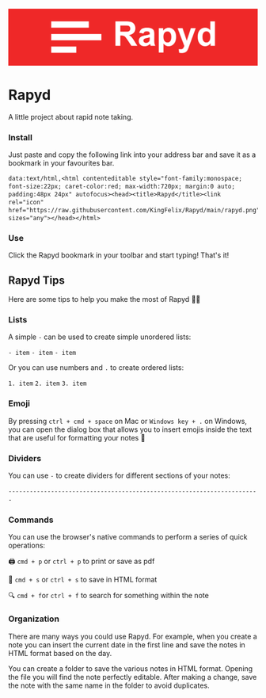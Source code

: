 ![Rapyd](./rapyd-cover.png)

# Rapyd
A little project about rapid note taking.

### Install
Just paste and copy the following link into your address bar and save it as a bookmark in your favourites bar.

    data:text/html,<html contenteditable style="font-family:monospace; font-size:22px; caret-color:red; max-width:720px; margin:0 auto; padding:48px 24px" autofocus><head><title>Rapyd</title><link rel="icon" href="https://raw.githubusercontent.com/KingFelix/Rapyd/main/rapyd.png" sizes="any"></head></html>

### Use
Click the Rapyd bookmark in your toolbar and start typing! That's it! 

## Rapyd Tips

Here are some tips to help you make the most of Rapyd 👍🏻

### Lists

A simple `-` can be used to create simple unordered lists:

`- item`
`- item`
`- item`

Or you can use numbers and `.` to create ordered lists:

`1. item`
`2. item`
`3. item`

### Emoji

By pressing `ctrl + cmd + space` on Mac or `Windows key + .` on Windows, you can open the dialog box that allows you to insert emojis inside the text that are useful for formatting your notes 📝

### Dividers

You can use `-` to create dividers for different sections of your notes:

`-----------------------------------------------------------------------`

### Commands

You can use the browser's native commands to perform a series of quick operations:

🖨  `cmd + p` or `ctrl + p` to print or save as pdf

💾  `cmd + s` or `ctrl + s` to save in HTML format

🔍  `cmd + f`or  `ctrl + f` to search for something within the note

### Organization

There are many ways you could use Rapyd. For example, when you create a note you can insert the current date in the first line and save the notes in HTML format based on the day.

You can create a folder to save the various notes in HTML format. Opening the file you will find the note perfectly editable. After making a change, save the note with the same name in the folder to avoid duplicates.

